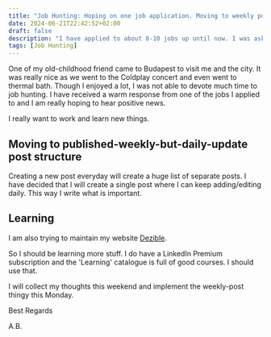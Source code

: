 ```yaml
---
title: "Job Hunting: Hoping on one job application. Moving to weekly post!"
date: 2024-06-21T22:42:52+02:00
draft: false
description: "I have applied to about 8-10 jobs up until now. I was asked my salary expectation among other HR stuff by one company. It is highly relevant and I will like it most probably."
tags: [Job Hunting]
---
```


One of my old-childhood friend came to Budapest to visit me and the city. It was really nice as we went to the Coldplay concert and even went to thermal bath. Though I enjoyed a lot, I was not able to devote much time to job hunting. I have received a warm response from one of the jobs I applied to and I am really hoping to hear positive news. 

I really want to work and learn new things.

## Moving to published-weekly-but-daily-update post structure

Creating a new post everyday will create a huge list of separate posts. I have decided that I will create a single post where I can keep adding/editing daily. This way I write what is important.

## Learning

I am also trying to maintain my website [Dezible](https://www.dezible.com). 

So I should be learning more stuff. I do have a LinkedIn Premium subscription and the 'Learning' catalogue is full of good courses. I should use that.

I will collect my thoughts this weekend and implement the weekly-post thingy this Monday.

Best Regards

A.B.

